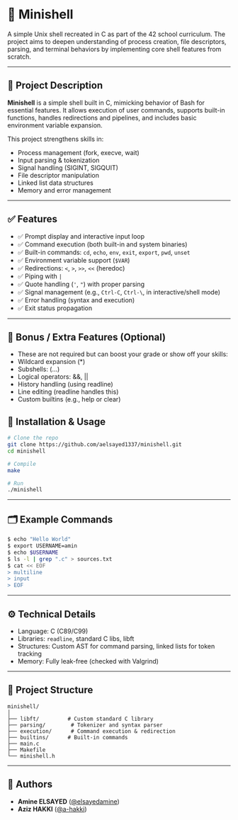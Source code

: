 # 🐚 Minishell

A simple Unix shell recreated in C as part of the 42 school curriculum. The project aims to deepen understanding of process creation, file descriptors, parsing, and terminal behaviors by implementing core shell features from scratch.

---

## 📌 Project Description

**Minishell** is a simple shell built in C, mimicking behavior of Bash for essential features. It allows execution of user commands, supports built-in functions, handles redirections and pipelines, and includes basic environment variable expansion.

This project strengthens skills in:
- Process management (fork, execve, wait)
- Input parsing & tokenization
- Signal handling (SIGINT, SIGQUIT)
- File descriptor manipulation
- Linked list data structures
- Memory and error management

---

## ✅ Features

- ✅ Prompt display and interactive input loop
- ✅ Command execution (both built-in and system binaries)
- ✅ Built-in commands: `cd`, `echo`, `env`, `exit`, `export`, `pwd`, `unset`
- ✅ Environment variable support (`$VAR`)
- ✅ Redirections: `<`, `>`, `>>`, `<<` (heredoc)
- ✅ Piping with `|`
- ✅ Quote handling (`'`, `"`) with proper parsing
- ✅ Signal management (e.g., `Ctrl-C`, `Ctrl-\`, in interactive/shell mode)
- ✅ Error handling (syntax and execution)
- ✅ Exit status propagation

---

## 📂 Bonus / Extra Features (Optional)

- These are not required but can boost your grade or show off your skills:
- Wildcard expansion (*)
- Subshells: (...)
- Logical operators: &&, ||
- History handling (using readline)
- Line editing (readline handles this)
- Custom builtins (e.g., help or clear)

## 🔧 Installation & Usage

```bash
# Clone the repo
git clone https://github.com/aelsayed1337/minishell.git
cd minishell

# Compile
make

# Run
./minishell
```

---

## 🗂️ Example Commands

```sh
$ echo "Hello World"
$ export USERNAME=amin
$ echo $USERNAME
$ ls -l | grep ".c" > sources.txt
$ cat << EOF
> multiline
> input
> EOF
```

---

## ⚙️ Technical Details

- Language: C (C89/C99)
- Libraries: `readline`, standard C libs, libft
- Structures: Custom AST for command parsing, linked lists for token tracking
- Memory: Fully leak-free (checked with Valgrind)

---

## 📁 Project Structure

```
minishell/
│
├── libft/         # Custom standard C library
├── parsing/        # Tokenizer and syntax parser
├── execution/      # Command execution & redirection
├── builtins/      # Built-in commands
├── main.c
├── Makefile
└── minishell.h
```

---

## 👤 Authors

- **Amine ELSAYED** ([@elsayedamine](https://github.com/aelsayed1337))
- **Aziz HAKKI** ([@a-hakki](https://github.com/aelsayed1337))
